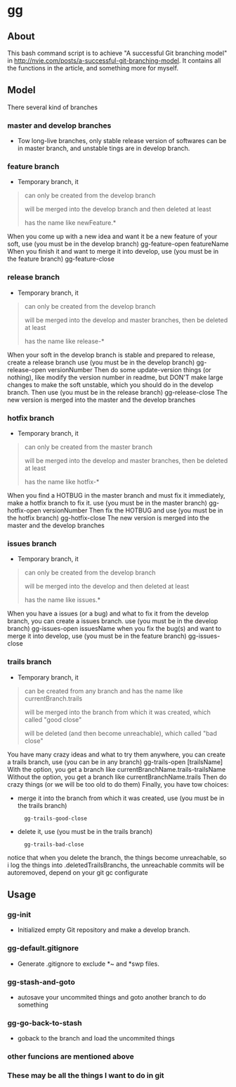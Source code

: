 gg
======================

About
-------

This bash command script is to achieve "A successful Git branching model" in http://nvie.com/posts/a-successful-git-branching-model.
It contains all the functions in the article, and something more for myself.

Model
--------

There several kind of branches 

### master and develop branches
* Tow long-live branches, only stable release version of softwares can be in master branch, and unstable tings are in develop branch.

### feature branch 
* Temporary branch, it
> can only be created from the develop branch
> 
> will be merged into the develop branch and then deleted at least
> 
> has the name like newFeature.\*

When you come up with a new idea and want it be a new feature of your soft, use (you must be in the develop branch)
		gg-feature-open featureName
When you finish it and want to merge it into develop, use (you must be in the feature branch)
		gg-feature-close

### release branch
* Temporary branch, it
> can only be created from the develop branch
> 
> will be merged into the develop and master branches, then be deleted at least
> 
> has the name like release-\*

When your soft in the develop branch is stable and prepared to release, create a release branch use (you must be in the develop branch)
		gg-release-open versionNumber
Then do some update-version things (or nothing), like modify the version number in readme, but DON'T make large changes to make the soft unstable, which you should do in the develop branch.
Then use (you must be in the release branch)
		gg-release-close
The new version is merged into the master and the develop branches

### hotfix branch
* Temporary branch, it
> can only be created from the master branch
> 
> will be merged into the develop and master branches, then be deleted at least
> 
> has the name like hotfix-\*

When you find a HOTBUG in the master branch and must fix it immediately, make a hotfix branch to fix it. use (you must be in the master branch)
		gg-hotfix-open versionNumber
Then fix the HOTBUG and use (you must be in the hotfix branch)
		gg-hotfix-close
The new version is merged into the master and the develop branches

### issues branch
* Temporary branch, it
> can only be created from the develop branch
> 
> will be merged into the develop and then deleted at least
> 
> has the name like issues.\*

When you have a issues (or a bug) and what to fix it from the develop branch, you can create a issues branch. use (you must be in the develop branch)
		gg-issues-open issuesName
when you fix the bug(s) and want to merge it into develop, use (you must be in the feature branch)
		gg-issues-close

### trails branch

* Temporary branch, it

> can be created from any branch and has the name like currentBranch.trails
> 
> will be merged into the branch from which it was created, which called "good close"
> 
> will be deleted (and then become unreachable), which called "bad close"

You have many crazy ideas and what to try them anywhere, you can create a trails branch, use (you can be in any branch)
		gg-trails-open [trailsName]
With the option, you get a branch like currentBranchName.trails-trailsName
Without the option, you get a branch like currentBranchName.trails
Then do crazy things (or we will be too old to do them)
Finally, you have tow choices:
* merge it into the branch from which it was created, use (you must be in the trails branch)

		gg-trails-good-close
* delete it, use (you must be in the trails branch)

		gg-trails-bad-close
notice that when you delete the branch, the things become unreachable, so i log the things into .deletedTrailsBranchs, the unreachable commits will be autoremoved, depend on your git gc configurate

Usage
-------

### gg-init
* Initialized empty Git repository and make a develop branch.

### gg-default.gitignore
* Generate .gitignore to exclude \*~ and \*swp files.

### gg-stash-and-goto
* autosave your uncommited things and goto another branch to do something

### gg-go-back-to-stash
* goback to the branch and load the uncommited things
 
### other funcions are mentioned above
### These may be all the things I want to do in git 


